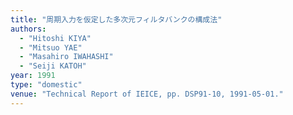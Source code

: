 ```yaml
---
title: "周期入力を仮定した多次元フィルタバンクの構成法"
authors:
  - "Hitoshi KIYA"
  - "Mitsuo YAE"
  - "Masahiro IWAHASHI"
  - "Seiji KATOH"
year: 1991
type: "domestic"
venue: "Technical Report of IEICE, pp. DSP91-10, 1991-05-01."
---
```

